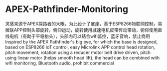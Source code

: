 # APEX-Pathfinder-Monitoring
灵感来源于APEX探路者的大眼，为此设计了底座，基于ESP8266物联网控制，易微联APP控制头部旋转，俯仰运动，旋转使用减速电机皮带传动带动，俯仰使用直线电机（有助于平稳抬头），头部内可以结合wifi监控，蓝牙音响，禁止商用
Inspired by the APEX Pathfinder's big eye, for which the base is designed, based on ESP8266 IoT control, easy Microlink APP control head rotation, pitch movement, rotation using a reducer motor belt drive driven, pitch using linear motor (helps smooth head lift), the head can be combined with wifi monitoring, Bluetooth audio, prohibit commercial
